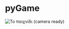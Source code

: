 # pyGame

![Το παιχνίδι (camera ready)](https://github.com/diogenisAl/pyGame/media/space_invaders_gif.gif)

